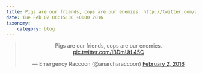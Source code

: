 ```yaml
---
title: Pigs are our friends, cops are our enemies. http://twitter.com/anarcharaccoon/status/694388974631030784/photo/1
date: Tue Feb 02 06:15:36 +0000 2016
taxonomy:
    category: blog
---
```

<blockquote class="twitter-tweet" align="center"><p lang="en" dir="ltr">Pigs are our friends, cops are our enemies. <a href="http://twitter.com/anarcharaccoon/status/694388974631030784/photo/1">pic.twitter.com/IBDmUtL45C</a></p>&mdash; Emergency Raccoon (@anarcharaccoon) <a href="https://twitter.com/anarcharaccoon/status/694388974631030784">February 2, 2016</a></blockquote>
